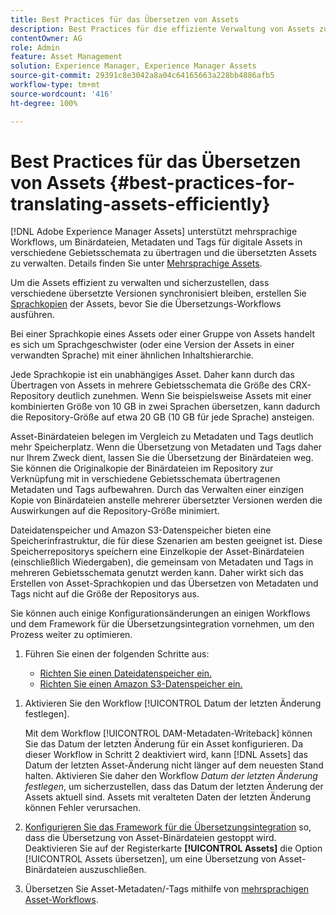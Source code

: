 ```yaml
---
title: Best Practices für das Übersetzen von Assets
description: Best Practices für die effiziente Verwaltung von Assets zur Synchronisation verschiedener übersetzter Versionen und zur Optimierung von Übersetzungs-Workflows.
contentOwner: AG
role: Admin
feature: Asset Management
solution: Experience Manager, Experience Manager Assets
source-git-commit: 29391c8e3042a8a04c64165663a228bb4886afb5
workflow-type: tm+mt
source-wordcount: '416'
ht-degree: 100%

---
```


# Best Practices für das Übersetzen von Assets {#best-practices-for-translating-assets-efficiently}

[!DNL Adobe Experience Manager Assets] unterstützt mehrsprachige Workflows, um Binärdateien, Metadaten und Tags für digitale Assets in verschiedene Gebietsschemata zu übertragen und die übersetzten Assets zu verwalten. Details finden Sie unter [Mehrsprachige Assets](multilingual-assets.md).

Um die Assets effizient zu verwalten und sicherzustellen, dass verschiedene übersetzte Versionen synchronisiert bleiben, erstellen Sie [Sprachkopien](preparing-assets-for-translation.md) der Assets, bevor Sie die Übersetzungs-Workflows ausführen.

Bei einer Sprachkopie eines Assets oder einer Gruppe von Assets handelt es sich um Sprachgeschwister (oder eine Version der Assets in einer verwandten Sprache) mit einer ähnlichen Inhaltshierarchie.

Jede Sprachkopie ist ein unabhängiges Asset. Daher kann durch das Übertragen von Assets in mehrere Gebietsschemata die Größe des CRX-Repository deutlich zunehmen. Wenn Sie beispielsweise Assets mit einer kombinierten Größe von 10 GB in zwei Sprachen übersetzen, kann dadurch die Repository-Größe auf etwa 20 GB (10 GB für jede Sprache) ansteigen.

Asset-Binärdateien belegen im Vergleich zu Metadaten und Tags deutlich mehr Speicherplatz. Wenn die Übersetzung von Metadaten und Tags daher nur Ihrem Zweck dient, lassen Sie die Übersetzung der Binärdateien weg. Sie können die Originalkopie der Binärdateien im Repository zur Verknüpfung mit in verschiedene Gebietsschemata übertragenen Metadaten und Tags aufbewahren. Durch das Verwalten einer einzigen Kopie von Binärdateien anstelle mehrerer übersetzter Versionen werden die Auswirkungen auf die Repository-Größe minimiert.

Dateidatenspeicher und Amazon S3-Datenspeicher bieten eine Speicherinfrastruktur, die für diese Szenarien am besten geeignet ist. Diese Speicherrepositorys speichern eine Einzelkopie der Asset-Binärdateien (einschließlich Wiedergaben), die gemeinsam von Metadaten und Tags in mehreren Gebietsschemata genutzt werden kann. Daher wirkt sich das Erstellen von Asset-Sprachkopien und das Übersetzen von Metadaten und Tags nicht auf die Größe der Repositorys aus.

Sie können auch einige Konfigurationsänderungen an einigen Workflows und dem Framework für die Übersetzungsintegration vornehmen, um den Prozess weiter zu optimieren.

1. Führen Sie einen der folgenden Schritte aus:

   * [Richten Sie einen Dateidatenspeicher ein.](/help/sites-deploying/data-store-config.md)
   * [Richten Sie einen Amazon S3-Datenspeicher ein.](/help/sites-deploying/data-store-config.md)

<!--
1. Disable the [DAM MetaData Write-back](/help/sites-administering/workflow-offloader.md#disable-offloading) workflow.

   As the name suggests, the [!UICONTROL DAM Metadata Writeback] workflow rewrites the metadata to the binary file. Because the metadata changes after translation, writing it back to the binary file generates a different binary for a language copy.

   >[!NOTE]
   >
   >Disabling the [!UICONTROL DAM MetaData Writeback] workflow turns off XMP metadata write-back on asset binaries. Consequently, future metadata changes are no longer be saved within the assets. Evaluate the consequences before disabling this workflow.
-->

1. Aktivieren Sie den Workflow [!UICONTROL Datum der letzten Änderung festlegen].

   Mit dem Workflow [!UICONTROL DAM-Metadaten-Writeback] können Sie das Datum der letzten Änderung für ein Asset konfigurieren. Da dieser Workflow in Schritt 2 deaktiviert wird, kann [!DNL Assets] das Datum der letzten Asset-Änderung nicht länger auf dem neuesten Stand halten. Aktivieren Sie daher den Workflow *Datum der letzten Änderung festlegen*, um sicherzustellen, dass das Datum der letzten Änderung der Assets aktuell sind. Assets mit veralteten Daten der letzten Änderung können Fehler verursachen.

1. [Konfigurieren Sie das Framework für die Übersetzungsintegration](/help/sites-administering/tc-tic.md) so, dass die Übersetzung von Asset-Binärdateien gestoppt wird. Deaktivieren Sie auf der Registerkarte **[!UICONTROL Assets]** die Option [!UICONTROL Assets übersetzen], um eine Übersetzung von Asset-Binärdateien auszuschließen. 
1. Übersetzen Sie Asset-Metadaten/-Tags mithilfe von [mehrsprachigen Asset-Workflows](multilingual-assets.md).

